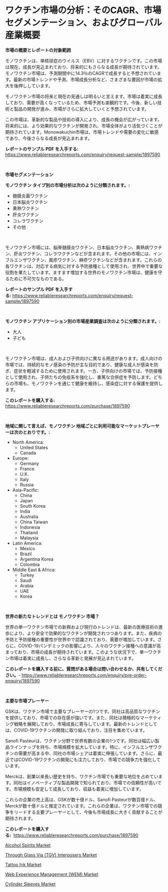 <p><h1>ワクチン市場の分析：そのCAGR、市場セグメンテーション、およびグローバル産業概要</h1></p><p><strong>市場の概要とレポートの対象範囲</strong></p>
<p><p>モノワクチンは、単核球症のウイルス（EBV）に対するワクチンです。この市場は現在、成長が見込まれており、将来的にもさらなる成長が期待されています。モノワクチン市場は、予測期間中に14.3％のCAGRで成長すると予想されています。最新の市場トレンドや予測、市場成長分析など、さまざまな要因が市場の拡大を後押ししています。</p><p>モノワクチン市場の将来と現在の見通しは明るいと言えます。市場は着実に成長しており、需要が高くなっているため、市場予測も楽観的です。今後、新しい技術と製品の開発が進み、市場がさらに拡大していくと予想されています。</p><p>この市場は、革新的な製品や技術の導入により、成長の機会が広がっています。将来的には、より効果的なワクチンが開発され、市場全体がより活気づくことが期待されています。Monowakuchin市場は、市場トレンドや需要の変化に敏感であり、今後さらなる成長が見込まれます。</p></p>
<p><strong>レポートのサンプル PDF を入手する:</strong> <a href="https://www.reliableresearchreports.com/enquiry/request-sample/1897590">https://www.reliableresearchreports.com/enquiry/request-sample/1897590</a></p>
<p>&nbsp;</p>
<p><strong>市場セグメンテーション</strong></p>
<p><strong>モノワクチン タイプ別の市場分析は次のように分類されます。:</strong></p>
<p><ul><li>髄膜炎菌ワクチン</li><li>日本脳炎ワクチン</li><li>黄熱ワクチン</li><li>肝炎ワクチン</li><li>コレラワクチン</li><li>その他</li></ul></p>
<p>&nbsp;</p>
<p><p>モノワクチン市場には、脳脊髄膜炎ワクチン、日本脳炎ワクチン、黄熱病ワクチン、肝炎ワクチン、コレラワクチンなどが含まれます。その他の市場には、インフルエンザワクチン、風疹ワクチン、麻疹ワクチンなどが含まれます。これらの各ワクチンは、対応する病気に対する予防接種として使用され、世界中で重要な役割を果たしています。ますます増加する世界のモノワクチン市場は、健康を守るために不可欠なものである。</p></p>
<p><strong>レポートのサンプル PDF を入手する:</strong>&nbsp;<a href="https://www.reliableresearchreports.com/enquiry/request-sample/1897590">https://www.reliableresearchreports.com/enquiry/request-sample/1897590</a></p>
<p>&nbsp;</p>
<p><strong> モノワクチン アプリケーション別の市場産業調査は次のように分類されます。:</strong></p>
<p><ul><li>大人</li><li>子ども</li></ul></p>
<p>&nbsp;</p>
<p><p>モノワクチン市場は、成人および子供向けに異なる用途があります。成人向けの市場では、持続的なモノ感染の予防が主な目的であり、健康な成人が感染を防ぎ、症状を軽減するために使用されます。一方、子供向けの市場では、予防接種として使用され、子供たちの免疫系を強化し、重篤な合併症を予防します。どちらの市場も、モノワクチンを通じて健康を維持し、感染症に対する保護を提供します。</p></p>
<p><strong>このレポートを購入する:</strong>&nbsp; <a href="https://www.reliableresearchreports.com/purchase/1897590">https://www.reliableresearchreports.com/purchase/1897590</a></p>
<p>&nbsp;</p>
<p><strong>地域に関して言えば、モノワクチン 地域ごとに利用可能なマーケットプレーヤーは次のとおりです。:</strong></p>
<p><ul>
    <li>
        North America:
        <ul>
            <li>United States</li>
            <li>Canada</li>
        </ul>
    </li>
    <li>
        Europe:
        <ul>
            <li>Germany</li>
            <li>France</li>
            <li>U.K.</li>
            <li>Italy</li>
            <li>Russia</li>
        </ul>
    </li>
    <li>
        Asia-Pacific:
        <ul>
            <li>China</li>
            <li>Japan</li>
            <li>South Korea</li>
            <li>India</li>
            <li>Australia</li>
            <li>China Taiwan</li>
            <li>Indonesia</li>
            <li>Thailand</li>
            <li>Malaysia</li>
        </ul>
    </li>
    <li>
        Latin America:
        <ul>
            <li>Mexico</li>
            <li>Brazil</li>
            <li>Argentina Korea</li>
            <li>Colombia</li>
        </ul>
    </li>
    <li>
        Middle East & Africa:
        <ul>
            <li>Turkey</li>
            <li>Saudi</li>
            <li>Arabia</li>
            <li>UAE</li>
            <li>Korea</li>
        </ul>
    </li>
    </ul></p>
<p>&nbsp;</p>
<p><strong>世界の新たなトレンドとは モノワクチン 市場？</strong></p>
<p><p>世界の単一ワクチン市場での新興および現行のトレンドは、最新の医療技術の進歩により、より安全で効果的なワクチンが開発されつつあります。また、疾病の予防と予防接種の重要性が世界中で認識されており、需要が増加しています。さらに、COVID-19パンデミックの影響により、人々のワクチン接種への意識が高まっており、市場の成長が期待されています。このような状況下で、単一ワクチン市場は着実に成長し、さらなる革新と発展が見込まれています。</p></p>
<p><strong>このレポートを購入する前に、質問がある場合は問い合わせるか、共有してください。</strong>- <a href="https://www.reliableresearchreports.com/enquiry/pre-order-enquiry/1897590">https://www.reliableresearchreports.com/enquiry/pre-order-enquiry/1897590</a></p>
<p>&nbsp;</p>
<p><strong>主要な市場プレーヤー</strong></p>
<p><p>GSKは、ワクチン市場で主要なプレーヤーの1つです。同社は高品質なワクチンを提供しており、市場での存在感が強いです。また、同社は積極的なマーケティング戦略を展開しており、市場成長に寄与しています。最新のトレンドとしては、COVID-19ワクチンの開発に取り組んでおり、注目を集めています。</p><p>Sanofi Pasteurは、ワクチン分野で世界有数の企業の1つです。同社は幅広い製品ラインナップを持ち、市場規模を拡大しています。特に、インフルエンザワクチンの需要が高まる中、同社の市場シェアは着実に伸張しています。さらに、最近ではCOVID-19ワクチンの開発にも注力しており、市場での競争力を強化しています。</p><p>Merckは、創業以来長い歴史を持ち、ワクチン市場でも重要な地位を占めています。同社はイノベーティブな製品開発で知られており、市場での信頼性が高いです。市場規模も安定して成長しており、収益も着実に増加しています。</p><p>これらの企業の売上高は、GSKが数十億ドル、Sanofi Pasteurが数百億ドル、Merckが数十億ドルと推定されています。これらの企業は、ワクチン市場での競争をリードする主要プレーヤーとして、今後も市場成長に大きく貢献することが期待されます。</p></p>
<p><strong>このレポートを購入する:</strong>&nbsp;&nbsp;<a href="https://www.reliableresearchreports.com/purchase/1897590">https://www.reliableresearchreports.com/purchase/1897590</a></p>
<p><p><a href="https://view.publitas.com/reportprime-1/alcohol-spirits-market-challenges-opportunities-and-growth-drivers-and-major-market-players-forecasted-for-period-from-2024-2031/">Alcohol Spirits Market</a></p><p><a href="https://gamy-alyssum-396.notion.site/Through-Glass-Via-TGV-Interposers-Market-Size-Growth-and-Forecast-from-2024-2031-db3d1c21af2a4f81a2d192bfbc047c87">Through Glass Via (TGV) Interposers Market</a></p><p><a href="https://github.com/Krish2023na/Market-Research-Report-List-3/blob/main/tattoo-ink-market.md">Tattoo Ink Market</a></p><p><a href="https://issuu.com/reportprime-2/docs/web-experience-management-wem-market-size-2030.ppt">Web Experience Management (WEM) Market</a></p><p><a href="https://github.com/bmorecock/Market-Research-Report-List-2/blob/main/cylinder-sleeves-market.md">Cylinder Sleeves Market</a></p></p>